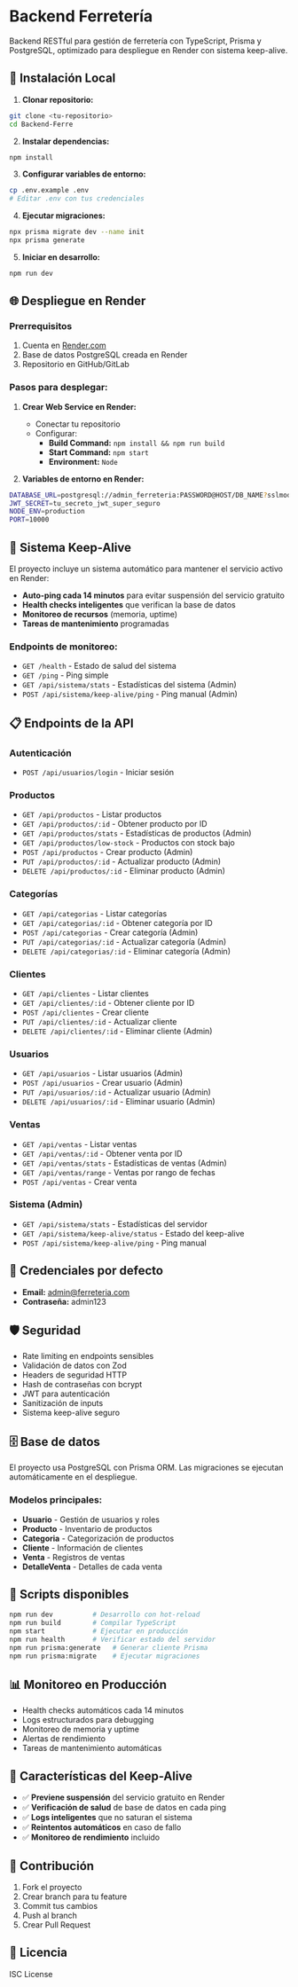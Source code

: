 # Backend Ferretería

Backend RESTful para gestión de ferretería con TypeScript, Prisma y PostgreSQL, optimizado para despliegue en Render con sistema keep-alive.

## 🚀 Instalación Local

1. **Clonar repositorio:**
```bash
git clone <tu-repositorio>
cd Backend-Ferre
```

2. **Instalar dependencias:**
```bash
npm install
```

3. **Configurar variables de entorno:**
```bash
cp .env.example .env
# Editar .env con tus credenciales
```

4. **Ejecutar migraciones:**
```bash
npx prisma migrate dev --name init
npx prisma generate
```

5. **Iniciar en desarrollo:**
```bash
npm run dev
```

## 🌐 Despliegue en Render

### Prerrequisitos
1. Cuenta en [Render.com](https://render.com)
2. Base de datos PostgreSQL creada en Render
3. Repositorio en GitHub/GitLab

### Pasos para desplegar:

1. **Crear Web Service en Render:**
   - Conectar tu repositorio
   - Configurar:
     - **Build Command:** `npm install && npm run build`
     - **Start Command:** `npm start`
     - **Environment:** `Node`

2. **Variables de entorno en Render:**
```bash
DATABASE_URL=postgresql://admin_ferreteria:PASSWORD@HOST/DB_NAME?sslmode=require
JWT_SECRET=tu_secreto_jwt_super_seguro
NODE_ENV=production
PORT=10000
```

## 🔄 Sistema Keep-Alive

El proyecto incluye un sistema automático para mantener el servicio activo en Render:

- **Auto-ping cada 14 minutos** para evitar suspensión del servicio gratuito
- **Health checks inteligentes** que verifican la base de datos
- **Monitoreo de recursos** (memoria, uptime)
- **Tareas de mantenimiento** programadas

### Endpoints de monitoreo:
- `GET /health` - Estado de salud del sistema
- `GET /ping` - Ping simple
- `GET /api/sistema/stats` - Estadísticas del sistema (Admin)
- `POST /api/sistema/keep-alive/ping` - Ping manual (Admin)

## 📋 Endpoints de la API

### Autenticación
- `POST /api/usuarios/login` - Iniciar sesión

### Productos
- `GET /api/productos` - Listar productos
- `GET /api/productos/:id` - Obtener producto por ID
- `GET /api/productos/stats` - Estadísticas de productos (Admin)
- `GET /api/productos/low-stock` - Productos con stock bajo
- `POST /api/productos` - Crear producto (Admin)
- `PUT /api/productos/:id` - Actualizar producto (Admin)
- `DELETE /api/productos/:id` - Eliminar producto (Admin)

### Categorías
- `GET /api/categorias` - Listar categorías
- `GET /api/categorias/:id` - Obtener categoría por ID
- `POST /api/categorias` - Crear categoría (Admin)
- `PUT /api/categorias/:id` - Actualizar categoría (Admin)
- `DELETE /api/categorias/:id` - Eliminar categoría (Admin)

### Clientes
- `GET /api/clientes` - Listar clientes
- `GET /api/clientes/:id` - Obtener cliente por ID
- `POST /api/clientes` - Crear cliente
- `PUT /api/clientes/:id` - Actualizar cliente
- `DELETE /api/clientes/:id` - Eliminar cliente (Admin)

### Usuarios
- `GET /api/usuarios` - Listar usuarios (Admin)
- `POST /api/usuarios` - Crear usuario (Admin)
- `PUT /api/usuarios/:id` - Actualizar usuario (Admin)
- `DELETE /api/usuarios/:id` - Eliminar usuario (Admin)

### Ventas
- `GET /api/ventas` - Listar ventas
- `GET /api/ventas/:id` - Obtener venta por ID
- `GET /api/ventas/stats` - Estadísticas de ventas (Admin)
- `GET /api/ventas/range` - Ventas por rango de fechas
- `POST /api/ventas` - Crear venta

### Sistema (Admin)
- `GET /api/sistema/stats` - Estadísticas del servidor
- `GET /api/sistema/keep-alive/status` - Estado del keep-alive
- `POST /api/sistema/keep-alive/ping` - Ping manual

## 🔑 Credenciales por defecto
- **Email:** admin@ferreteria.com
- **Contraseña:** admin123

## 🛡️ Seguridad

- Rate limiting en endpoints sensibles
- Validación de datos con Zod
- Headers de seguridad HTTP
- Hash de contraseñas con bcrypt
- JWT para autenticación
- Sanitización de inputs
- Sistema keep-alive seguro

## 🗄️ Base de datos

El proyecto usa PostgreSQL con Prisma ORM. Las migraciones se ejecutan automáticamente en el despliegue.

### Modelos principales:
- **Usuario** - Gestión de usuarios y roles
- **Producto** - Inventario de productos
- **Categoria** - Categorización de productos
- **Cliente** - Información de clientes
- **Venta** - Registros de ventas
- **DetalleVenta** - Detalles de cada venta

## 🔧 Scripts disponibles

```bash
npm run dev          # Desarrollo con hot-reload
npm run build        # Compilar TypeScript
npm start            # Ejecutar en producción
npm run health       # Verificar estado del servidor
npm run prisma:generate   # Generar cliente Prisma
npm run prisma:migrate    # Ejecutar migraciones
```

## 📊 Monitoreo en Producción

- Health checks automáticos cada 14 minutos
- Logs estructurados para debugging
- Monitoreo de memoria y uptime
- Alertas de rendimiento
- Tareas de mantenimiento automáticas

## 🚀 Características del Keep-Alive

- ✅ **Previene suspensión** del servicio gratuito en Render
- ✅ **Verificación de salud** de base de datos en cada ping
- ✅ **Logs inteligentes** que no saturan el sistema
- ✅ **Reintentos automáticos** en caso de fallo
- ✅ **Monitoreo de rendimiento** incluido

## 🤝 Contribución

1. Fork el proyecto
2. Crear branch para tu feature
3. Commit tus cambios
4. Push al branch
5. Crear Pull Request

## 📝 Licencia

ISC License

